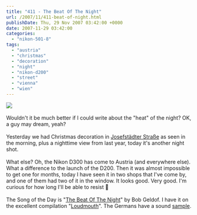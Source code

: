 ```yaml
---
title: "411 - The Beat Of The Night"
url: /2007/11/411-beat-of-night.html
publishDate: Thu, 29 Nov 2007 03:42:00 +0000
date: 2007-11-29 03:42:00
categories: 
  - "nikon-501-8"
tags: 
  - "austria"
  - "christmas"
  - "decoration"
  - "night"
  - "nikon-d200"
  - "street"
  - "vienna"
  - "wien"
---
```

<a href="https://d25zfm9zpd7gm5.cloudfront.net/1200x1200/2007/20071128_191243_ps.jpg" target="_blank"><img src="https://d25zfm9zpd7gm5.cloudfront.net/0600x0600/2007/20071128_191243_ps.jpg"/></a><br/><br/>Wouldn't it be much better if I could write about the "heat" of the night? OK, a guy may dream, yeah?<br/><br/>Yesterday we had Christmas decoration in <a href="http://maps.google.com/?ie=UTF8&ll=48.20906,16.352935&spn=0.011454,0.028195&z=16&om=1" target="_blank">Josefstädter Straße</a> as seen in the morning, plus a nighttime view from last year, today it's another night shot.<br/><br/>What else? Oh, the Nikon D300 has come to Austria (and everywhere else). What a difference to the launch of the D200. Then it was almost impossible to get one for months, today I have seen it in two shops that I've come by, and one of them had two of it in the window. It looks good. Very good. I'm curious for how long I'll be able to resist 🙂<br/><br/>The Song of the Day is "<a href="http://www.sing365.com/music/lyric.nsf/Beat-Of-The-Night-lyrics-Boomtown-Rats/BA956A09FC20416E48256FEF000932B5" target="_blank">The Beat Of The Night</a>" by Bob Geldof. I have it on the excellent compilation "<a href="http://www.amazon.com/Loudmouth-Best-Boomtown-Bob-Geldof" target="_blank">Loudmouth</a>". The Germans have a sound <a href="http://www.amazon.de/Loudmouth-Best-Boomtown-Bob-Geldof/dp/B000006YYA" target="_blank">sample</a>.
